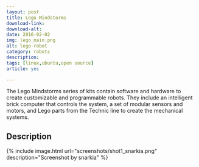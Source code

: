 ```yaml
---
layout: post
title: Lego Mindstorms
download-link: 
download-alt:  
date: 2016-02-02
img: lego_main.png
alt: lego-robot
category: robots
description: 
tags: [linux,ubuntu,open source]
article: yes

---
```


The Lego Mindstorms series of kits contain software and hardware to create customizable and programmable robots. They include an intelligent brick computer that controls the system, a set of modular sensors and motors, and Lego parts from the Technic line to create the mechanical systems.

## Description

{% include image.html url="screenshots/shot1_snarkia.png" description="Screenshot by snarkia" %}
